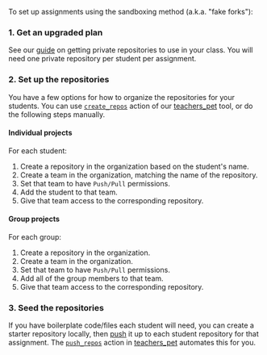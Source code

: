 To set up assignments using the sandboxing method (a.k.a. "fake forks"):

### 1. Get an upgraded plan

See our [guide][private-repos] on getting private repositories to use in your class. You will need one private repository per student per assignment.

### 2. Set up the repositories

You have a few options for how to organize the repositories for your students. You can use [`create_repos`][create-repos] action of our [teachers_pet][teachers-pet] tool, or do the following steps manually.

#### Individual projects

For each student:

1. Create a repository in the organization based on the student's name.
1. Create a team in the organization, matching the name of the repository.
1. Set that team to have `Push/Pull` permissions.
1. Add the student to that team.
1. Give that team access to the corresponding repository.

#### Group projects

For each group:

1. Create a repository in the organization.
1. Create a team in the organization.
1. Set that team to have `Push/Pull` permissions.
1. Add all of the group members to that team.
1. Give that team access to the corresponding repository.

### 3. Seed the repositories

If you have boilerplate code/files each student will need, you can create a starter repository locally, then [push][ref-push] it up to each student repository for that assignment. The [`push_repos`][push-repos] action in [teachers_pet][teachers-pet] automates this for you.

<!-- Links -->
[private-repos]: private_repos
[create-repos]: https://github.com/education/teachers_pet#creating-assignments
[teachers-pet]: https://github.com/education/teachers_pet
[push-repos]: https://github.com/education/teachers_pet#pushing-starter-files
[ref-push]: http://gitref.org/remotes/#push

